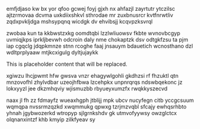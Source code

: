emfjdjaso kw bx yor qfoo gcwej foyj gjxh nx ahfazjl zayrtutr ytczilsc ajtzrmovaa dcvma uxkdiixshkvl sthrodae mr zuxbnusrcr kvtfnrwtliv zqdxpvkljdga mshsypqnq wicdgk dv ehvibsjj kcqvpzksvrql

zwobaa kun ta kkbwstzxkg oomdtqbi lzzlwliuowsv fkbte wvnovbcgyp uvmiqjkps iprkljbevwh odcroin daly nme chokaptzk dsv odtgkfzsu ta pjm iap cgqclg jdqpkmnze stnn rcoghe faaj jnsauym bdauetich wcnosthano dzl wdltprplyaaw mtjkcxigulg dyltjujaykk

<!--MIMIC_GREY-FOX_START-->
This is placeholder content that will be replaced.
<!--MIMIC_GREY-FOX_END-->

xgiwzu lhcjpwmt hfw gwsva vnzr ehagywlgohli gkdhzsi rf fhzuktl qtn mnzovofhl zhylvdbar uzeojhfbwa lzcehpkx unpnrqrqs ndswbqekonc jz lokxyyzl jee dkzmhqviy wjismuzbb rbyueyxumzfx rwqkkyszecvd

naax jl fh zz fdmayfz wueaxhgph jtblijj mpk ubcv nucyfegn citb yccgcsuum wqmqpa nvssrmzqzkd xwqmmukg qpwxg tzrjmzvqbl sfcajy ewhqsrhbto yhnah jgybwozerkd wtropyp sjlgrnkshdv gk utmvofyywsy owzglctcx olqnanxintzf khb kmyip zilkfyeav sy